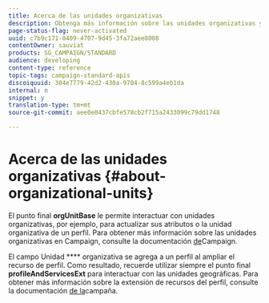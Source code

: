 ```yaml
---
title: Acerca de las unidades organizativas
description: Obtenga más información sobre las unidades organizativas y las API.
page-status-flag: never-activated
uuid: c7b9c171-0409-4707-9d45-3fa72aee8008
contentOwner: sauviat
products: SG_CAMPAIGN/STANDARD
audience: developing
content-type: reference
topic-tags: campaign-standard-apis
discoiquuid: 304e7779-42d2-430a-9704-8c599a4eb1da
internal: n
snippet: y
translation-type: tm+mt
source-git-commit: aee0e0437cbfe578cb2f715a2433099c79dd1748

---
```



# Acerca de las unidades organizativas {#about-organizational-units}

El punto final **orgUnitBase** le permite interactuar con unidades organizativas, por ejemplo, para actualizar sus atributos o la unidad organizativa de un perfil. Para obtener más información sobre las unidades organizativas en Campaign, consulte la documentación [de](https://helpx.adobe.com/campaign/standard/administration/using/organizational-units.html)Campaign.

El campo Unidad **** organizativa se agrega a un perfil al ampliar el recurso de perfil. Como resultado, recuerde utilizar siempre el punto final **profileAndServicesExt** para interactuar con las unidades geográficas. Para obtener más información sobre la extensión de recursos del perfil, consulte la documentación [de la](https://helpx.adobe.com/campaign/standard/administration/using/organizational-units.html#partitioning-profiles)campaña.
